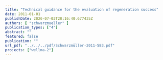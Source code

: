 ```yaml
---
title: "Technical guidance for the evaluation of regeneration success"
date: 2011-01-01
publishDate: 2020-07-03T20:16:40.677435Z
authors: [ "schwarzmueller" ]
publication_types: ["4"]
abstract: ""
featured: false
publication: ""
url_pdf: "../../../pdf/Schwarzmüller-2011-583.pdf"
projects: ["wellma-2"]
---
```



